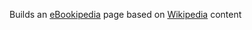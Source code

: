 Builds an [eBookipedia](https://ebookipedia.github.io) page based on [Wikipedia](https://en.wikipedia.org) content

